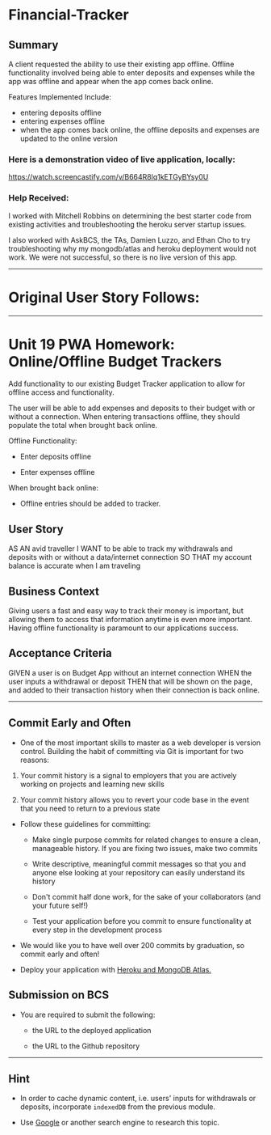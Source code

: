 # Financial-Tracker

## Summary

A client requested the ability to use their existing app offline. Offline functionality involved being able to enter deposits and expenses while the app was offline and appear when the app comes back online.

Features Implemented Include:
- entering deposits offline
- entering expenses offline
- when the app comes back online, the offline deposits and expenses are updated to the online version

### Here is a demonstration video of live application, locally:
https://watch.screencastify.com/v/B664R8lq1kETGyBYsy0U


### Help Received:
I worked with Mitchell Robbins on determining the best starter code from existing activities and troubleshooting the heroku server startup issues.

I also worked with AskBCS, the TAs, Damien Luzzo, and Ethan Cho to try troubleshooting why my mongodb/atlas and heroku deployment would not work. We were not successful, so there is no live version of this app.


-----
# Original User Story Follows:
-----

# Unit 19 PWA Homework: Online/Offline Budget Trackers
Add functionality to our existing Budget Tracker application to allow for offline access and functionality.

The user will be able to add expenses and deposits to their budget with or without a connection. When entering transactions offline, they should populate the total when brought back online.

Offline Functionality:

  * Enter deposits offline

  * Enter expenses offline

When brought back online:

  * Offline entries should be added to tracker.

## User Story
AS AN avid traveller
I WANT to be able to track my withdrawals and deposits with or without a data/internet connection
SO THAT my account balance is accurate when I am traveling

## Business Context

Giving users a fast and easy way to track their money is important, but allowing them to access that information anytime is even more important. Having offline functionality is paramount to our applications success.


## Acceptance Criteria
GIVEN a user is on Budget App without an internet connection
WHEN the user inputs a withdrawal or deposit
THEN that will be shown on the page, and added to their transaction history when their connection is back online.

- - -

## Commit Early and Often

* One of the most important skills to master as a web developer is version control. Building the habit of committing via Git is important for two reasons:

1. Your commit history is a signal to employers that you are actively working on projects and learning new skills

2. Your commit history allows you to revert your code base in the event that you need to return to a previous state

* Follow these guidelines for committing:

  * Make single purpose commits for related changes to ensure a clean, manageable history. If you are fixing two issues, make two commits

  * Write descriptive, meaningful commit messages so that you and anyone else looking at your repository can easily understand its history

  * Don't commit half done work, for the sake of your collaborators (and your future self!)

  * Test your application before you commit to ensure functionality at every step in the development process

* We would like you to have well over 200 commits by graduation, so commit early and often!

* Deploy your application with [Heroku and MongoDB Atlas.](../04-Important/MongoAtlas-Deploy.md)

## Submission on BCS

* You are required to submit the following:

  * the URL to the deployed application

  * the URL to the Github repository

- - -

## Hint

* In order to cache dynamic content, i.e. users' inputs for withdrawals or deposits, incorporate `indexedDB` from the previous module.

* Use [Google](https://www.google.com) or another search engine to research this topic.